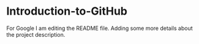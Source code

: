 # Introduction-to-GitHub
For Google
I am editing the README file. Adding some more details about the project description.
